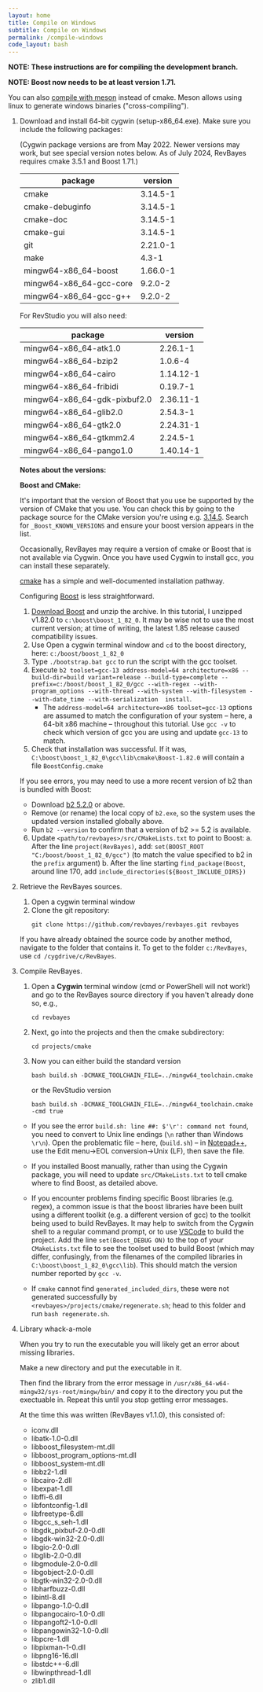 ```yaml
---
layout: home
title: Compile on Windows
subtitle: Compile on Windows
permalink: /compile-windows
code_layout: bash
---
```


**NOTE: These instructions are for compiling the development branch.**

**NOTE: Boost now needs to be at least version 1.71.**

You can also [compile with meson](https://github.com/revbayes/revbayes/blob/development/projects/meson/README.md) instead of cmake.  Meson allows using linux to generate windows binaries ("cross-compiling").

1. Download and install 64-bit cygwin (setup-x86_64.exe). Make sure you include the following packages:

    (Cygwin package versions are from May 2022. Newer versions may work, but see special version notes below.  As of July 2024, RevBayes requires cmake 3.5.1 and Boost 1.71.)

    | package                 | version   | 
    |-------------------------|-----------| 
    | cmake                   | 3.14.5-1  | 
    | cmake-debuginfo         | 3.14.5-1  | 
    | cmake-doc               | 3.14.5-1  | 
    | cmake-gui               | 3.14.5-1  | 
    | git                     | 2.21.0-1  | 
    | make                    | 4.3-1     | 
    | mingw64-x86_64-boost    | 1.66.0-1  | 
    | mingw64-x86_64-gcc-core | 9.2.0-2   | 
    | mingw64-x86_64-gcc-g++  | 9.2.0-2   | 


    For RevStudio you will also need:

    | package                      | version   | 
    |------------------------------|-----------| 
    | mingw64-x86_64-atk1.0        | 2.26.1-1  | 
    | mingw64-x86_64-bzip2         | 1.0.6-4   | 
    | mingw64-x86_64-cairo         | 1.14.12-1 | 
    | mingw64-x86_64-fribidi       | 0.19.7-1  | 
    | mingw64-x86_64-gdk-pixbuf2.0 | 2.36.11-1 | 
    | mingw64-x86_64-glib2.0       | 2.54.3-1  | 
    | mingw64-x86_64-gtk2.0        | 2.24.31-1 | 
    | mingw64-x86_64-gtkmm2.4      | 2.24.5-1  | 
    | mingw64-x86_64-pango1.0      | 1.40.14-1 | 


    **Notes about the versions:**

    **Boost and CMake:**

    It's important that the version of Boost that you use be supported by the version of CMake that you use. You can check this by going to the package source for the CMake version you're using e.g. [3.14.5](https://github.com/Kitware/CMake/blob/v3.14.5/Modules/FindBoost.cmake). Search for `_Boost_KNOWN_VERSIONS` and ensure your boost version appears in the list.
    
    Occasionally, RevBayes may require a version of cmake or Boost that is not available via Cygwin.
    Once you have used Cygwin to install gcc, you can install these separately.
    
    [cmake](https://cmake.org/download) has a simple and well-documented installation pathway.
    
    Configuring [Boost](https://www.boost.org/) is less straightforward.
    
    1. [Download Boost](https://www.boost.org/users/download/) and unzip the archive.  In this tutorial, I unzipped v1.82.0 to `c:\boost\boost_1_82_0`.  It may be wise not to use the most current version; at time of writing, the latest 1.85 release caused compatibility issues.
    2. Use Open a cygwin terminal window and `cd` to the boost directory, here: `c:/boost/boost_1_82_0`
    3. Type `./bootstrap.bat gcc` to run the script with the gcc toolset.
    4. Execute `b2 toolset=gcc-13 address-model=64 architecture=x86 --build-dir=build variant=release --build-type=complete --prefix=c:/boost/boost_1_82_0/gcc --with-regex --with-program_options --with-thread --with-system --with-filesystem --with-date_time --with-serialization  install`.
       - The `address-model=64 architecture=x86 toolset=gcc-13` options are assumed to match the configuration of your system – here, a 64-bit x86 machine – throughout this tutorial.  Use `gcc -v` to check which version of gcc you are using and update `gcc-13` to match.
    5. Check that installation was successful.  If it was, `C:\boost\boost_1_82_0\gcc\lib\cmake\Boost-1.82.0` will contain a file `BoostConfig.cmake`
    
    If you see errors, you may need to use a more recent version of b2 than is bundled with Boost:
    - Download [b2 5.2.0](https://github.com/bfgroup/b2/releases) or above.
    - Remove (or rename) the local copy of `b2.exe`, so the system uses the updated version installed globally above.
    - Run `b2 --version` to confirm that a version of b2 >= 5.2 is available.
    
    6. Update `<path/to/revbayes>/src/CMakeLists.txt` to point to Boost:
      a. After the line `project(RevBayes)`, add:
         `set(BOOST_ROOT "C:/boost/boost_1_82_0/gcc")` 
         (to match the value specified to b2 in the `prefix` argument)
      b. After the  line starting `find_package(Boost`, around line 170,
         add `include_directories(${Boost_INCLUDE_DIRS})`

2. Retrieve the RevBayes sources.

    1. Open a cygwin terminal window
    2. Clone the git repository:
        ```
        git clone https://github.com/revbayes/revbayes.git revbayes
        ```
        
    If you have already obtained the source code by another method, 
    navigate to the folder that contains it.  To get to the folder `c:/RevBayes`,
    use `cd /cygdrive/c/RevBayes`.

3. Compile RevBayes.

    1. Open a **Cygwin** terminal window (cmd or PowerShell will not work!) and go to the RevBayes source directory
       if you haven't already done so, e.g., 
        ```
        cd revbayes
        ```
    3. Next, go into the projects and then the cmake subdirectory: 
        ```
        cd projects/cmake
        ```
    4. Now you can either build the standard version
        ```
        bash build.sh -DCMAKE_TOOLCHAIN_FILE=../mingw64_toolchain.cmake
        ```
        or the RevStudio version
        ```
        bash build.sh -DCMAKE_TOOLCHAIN_FILE=../mingw64_toolchain.cmake -cmd true
        ```
        
    - If you see the error `build.sh: line ##: $'\r': command not found`,
    you need to convert to Unix line endings (`\n` rather than Windows `\r\n`).
    Open the problematic file – here, (`build.sh`) –
    in [Notepad++](https://notepad-plus-plus.org/),
    use the Edit menu→EOL conversion→Unix (LF),
    then save the file.
        
    - If you installed Boost manually, rather than using the Cygwin package, 
      you will need to update `src/CMakeLists.txt` to tell cmake where to 
      find Boost, as detailed above.
    
    - If you encounter problems finding specific Boost libraries (e.g. regex),
      a common issue is that the boost libraries have been built using a 
      different toolkit (e.g. a different version of gcc) to the toolkit being
      used to build RevBayes.
      It may help to switch from the Cygwin shell to a regular command prompt,
      or to use [VSCode](https://revbayes.github.io/developer/setup/#vscode)
      to build the project.
      Add the line `set(Boost_DEBUG ON)` to the top of your `CMakeLists.txt` file
      to see the toolset used to build Boost (which may differ, confusingly, from
      the filenames of the compiled libraries in `C:\boost\boost_1_82_0\gcc\lib`).
      This should match the version number reported by `gcc -v`.
      
    - If `cmake` cannot find `generated_included_dirs`, these were not generated
      successfully by `<revbayes>/projects/cmake/regenerate.sh`; head to
      this folder and run `bash regenerate.sh`.

4. Library whack-a-mole

    When you try to run the executable you will likely get an error about missing libraries. 

    Make a new directory and put the executable in it. 

    Then find the library from the error message in `/usr/x86_64-w64-mingw32/sys-root/mingw/bin/` and copy it to the directory you put the exectuable in. Repeat this until you stop getting error messages. 

    At the time this was written (RevBayes v1.1.0), this consisted of:

    * iconv.dll
    * libatk-1.0-0.dll
    * libboost_filesystem-mt.dll
    * libboost_program_options-mt.dll
    * libboost_system-mt.dll
    * libbz2-1.dll
    * libcairo-2.dll
    * libexpat-1.dll
    * libffi-6.dll
    * libfontconfig-1.dll
    * libfreetype-6.dll
    * libgcc_s_seh-1.dll
    * libgdk_pixbuf-2.0-0.dll
    * libgdk-win32-2.0-0.dll
    * libgio-2.0-0.dll
    * libglib-2.0-0.dll
    * libgmodule-2.0-0.dll
    * libgobject-2.0-0.dll
    * libgtk-win32-2.0-0.dll
    * libharfbuzz-0.dll
    * libintl-8.dll
    * libpango-1.0-0.dll
    * libpangocairo-1.0-0.dll
    * libpangoft2-1.0-0.dll
    * libpangowin32-1.0-0.dll
    * libpcre-1.dll
    * libpixman-1-0.dll
    * libpng16-16.dll
    * libstdc++-6.dll
    * libwinpthread-1.dll
    * zlib1.dll
